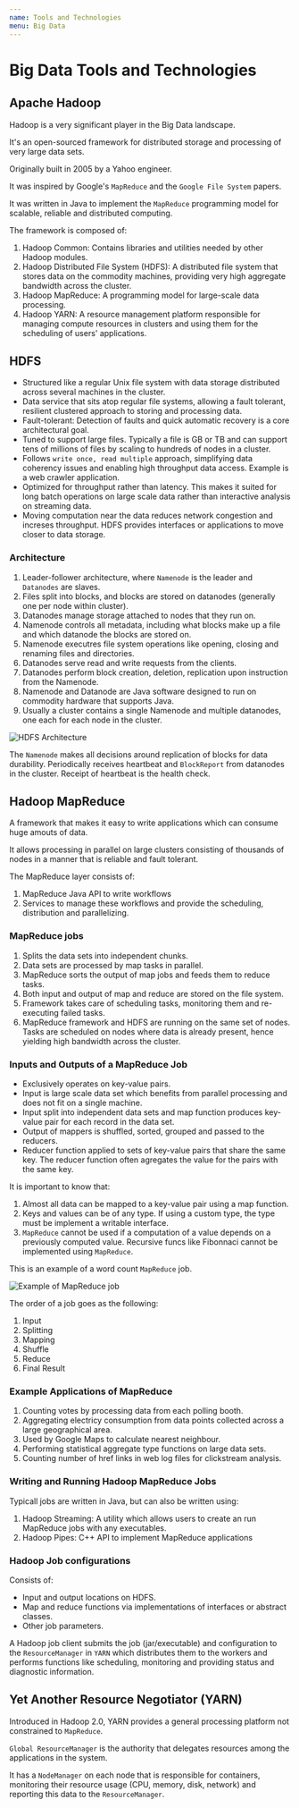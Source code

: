```yaml
---
name: Tools and Technologies
menu: Big Data
---
```


# Big Data Tools and Technologies

## Apache Hadoop

Hadoop is a very significant player in the Big Data landscape.

It's an open-sourced framework for distributed storage and processing of very large data sets.

Originally built in 2005 by a Yahoo engineer.

It was inspired by Google's `MapReduce` and the `Google File System` papers.

It was written in Java to implement the `MapReduce` programming model for scalable, reliable and distributed computing.

The framework is composed of:

1. Hadoop Common: Contains libraries and utilities needed by other Hadoop modules.
2. Hadoop Distributed File System (HDFS): A distributed file system that stores data on the commodity machines, providing very high aggregate bandwidth across the cluster.
3. Hadoop MapReduce: A programming model for large-scale data processing.
4. Hadoop YARN: A resource management platform responsible for managing compute resources in clusters and using them for the scheduling of users' applications.

## HDFS

- Structured like a regular Unix file system with data storage distributed across several machines in the cluster.
- Data service that sits atop regular file systems, allowing a fault tolerant, resilient clustered approach to storing and processing data.
- Fault-tolerant: Detection of faults and quick automatic recovery is a core architectural goal.
- Tuned to support large files. Typically a file is GB or TB and can support tens of millions of files by scaling to hundreds of nodes in a cluster.
- Follows `write once, read multiple` approach, simplifying data coherency issues and enabling high throughput data access. Example is a web crawler application.
- Optimized for throughput rather than latency. This makes it suited for long batch operations on large scale data rather than interactive analysis on streaming data.
- Moving computation near the data reduces network congestion and increses throughput. HDFS provides interfaces or applications to move closer to data storage.

### Architecture

1. Leader-follower architecture, where `Namenode` is the leader and `Datanodes` are slaves.
2. Files split into blocks, and blocks are stored on datanodes (generally one per node within cluster).
3. Datanodes manage storage attached to nodes that they run on.
4. Namenode controls all metadata, including what blocks make up a file and which datanode the blocks are stored on.
5. Namenode executres file system operations like opening, closing and renaming files and directories.
6. Datanodes serve read and write requests from the clients.
7. Datanodes perform block creation, deletion, replication upon instruction from the Namenode.
8. Namenode and Datanode are Java software designed to run on commodity hardware that supports Java.
9. Usually a cluster contains a single Namenode and multiple datanodes, one each for each node in the cluster.

![HDFS Architecture](https://hadoop.apache.org/docs/r1.2.1/images/hdfsarchitecture.gif)

The `Namenode` makes all decisions around replication of blocks for data durability. Periodically receives heartbeat and `BlockReport` from datanodes in the cluster. Receipt of heartbeat is the health check.

## Hadoop MapReduce

A framework that makes it easy to write applications which can consume huge amouts of data.

It allows processing in parallel on large clusters consisting of thousands of nodes in a manner that is reliable and fault tolerant.

The MapReduce layer consists of:

1. MapReduce Java API to write workflows
2. Services to manage these workflows and provide the scheduling, distribution and parallelizing.

### MapReduce jobs

1. Splits the data sets into independent chunks.
2. Data sets are processed by map tasks in parallel.
3. MapReduce sorts the output of map jobs and feeds them to reduce tasks.
4. Both input and output of map and reduce are stored on the file system.
5. Framework takes care of scheduling tasks, monitoring them and re-executing failed tasks.
6. MapReduce framework and HDFS are running on the same set of nodes. Tasks are scheduled on nodes where data is already present, hence yielding high bandwidth across the cluster.

### Inputs and Outputs of a MapReduce Job

- Exclusively operates on key-value pairs.
- Input is large scale data set which benefits from parallel processing and does not fit on a single machine.
- Input split into independent data sets and map function produces key-value pair for each record in the data set.
- Output of mappers is shuffled, sorted, grouped and passed to the reducers.
- Reducer function applied to sets of key-value pairs that share the same key. The reducer function often agregates the value for the pairs with the same key.

It is important to know that:

1. Almost all data can be mapped to a key-value pair using a map function.
2. Keys and values can be of any type. If using a custom type, the type must be implement a writable interface.
3. `MapReduce` cannot be used if a computation of a value depends on a previously computed value. Recursive funcs like Fibonnaci cannot be implemented using `MapReduce`.

This is an example of a word count `MapReduce` job.

![Example of MapReduce job](https://www.guru99.com/images/Big_Data/061114_0930_Introductio1.png)

The order of a job goes as the following:

1. Input
2. Splitting
3. Mapping
4. Shuffle
5. Reduce
6. Final Result

### Example Applications of MapReduce

1. Counting votes by processing data from each polling booth.
2. Aggregating electricy consumption from data points collected across a large geographical area.
3. Used by Google Maps to calculate nearest neighbour.
4. Performing statistical aggregate type functions on large data sets.
5. Counting number of href links in web log files for clickstream analysis.

### Writing and Running Hadoop MapReduce Jobs

Typicall jobs are written in Java, but can also be written using:

1. Hadoop Streaming: A utility which allows users to create an run MapReduce jobs with any executables.
2. Hadoop Pipes: C++ API to implement MapReduce applications

### Hadoop Job configurations

Consists of:

- Input and output locations on HDFS.
- Map and reduce functions via implementations of interfaces or abstract classes.
- Other job parameters.

A Hadoop job client submits the job (jar/executable) and configuration to the `ResourceManager` in `YARN` which distributes them to the workers and performs functions like scheduling, monitoring and providing status and diagnostic information.

## Yet Another Resource Negotiator (YARN)

Introduced in Hadoop 2.0, YARN provides a general processing platform not constrained to `MapReduce`.

`Global ResourceManager` is the authority that delegates resources among the applications in the system.

It has a `NodeManager` on each node that is responsible for containers, monitoring their resource usage (CPU, memory, disk, network) and reporting this data to the `ResourceManager`.

